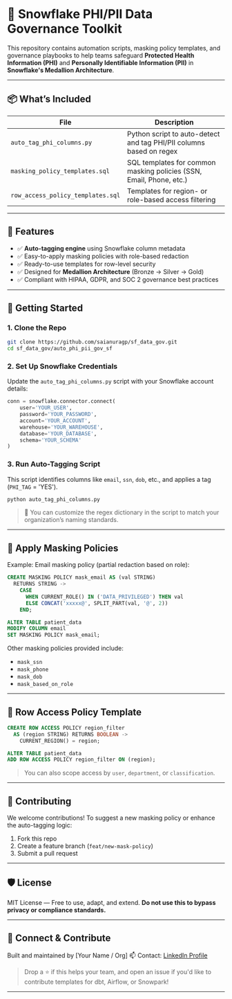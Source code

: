 # 🧊 Snowflake PHI/PII Data Governance Toolkit

This repository contains automation scripts, masking policy templates, and governance playbooks to help teams safeguard **Protected Health Information (PHI)** and **Personally Identifiable Information (PII)** in **Snowflake's Medallion Architecture**.

---

## 📦 What’s Included

| File | Description |
|------|-------------|
| `auto_tag_phi_columns.py` | Python script to auto-detect and tag PHI/PII columns based on regex |
| `masking_policy_templates.sql` | SQL templates for common masking policies (SSN, Email, Phone, etc.) |
| `row_access_policy_templates.sql` | Templates for region- or role-based access filtering |
---

## 🧰 Features

- ✅ **Auto-tagging engine** using Snowflake column metadata
- ✅ Easy-to-apply masking policies with role-based redaction
- ✅ Ready-to-use templates for row-level security
- ✅ Designed for **Medallion Architecture** (Bronze → Silver → Gold)
- ✅ Compliant with HIPAA, GDPR, and SOC 2 governance best practices

---

## 🚀 Getting Started

### 1. Clone the Repo

```bash
git clone https://github.com/saianuragp/sf_data_gov.git
cd sf_data_gov/auto_phi_pii_gov_sf
```

### 2. Set Up Snowflake Credentials

Update the ```auto_tag_phi_columns.py``` script with your Snowflake account details:

```python
conn = snowflake.connector.connect(
    user='YOUR_USER',
    password='YOUR_PASSWORD',
    account='YOUR_ACCOUNT',
    warehouse='YOUR_WAREHOUSE',
    database='YOUR_DATABASE',
    schema='YOUR_SCHEMA'
)
```

### 3. Run Auto-Tagging Script

This script identifies columns like `email`, `ssn`, `dob`, etc., and applies a tag (`PHI_TAG` = 'YES').

```bash
python auto_tag_phi_columns.py
```

> 📝 You can customize the regex dictionary in the script to match your organization’s naming standards.

---

## 🔐 Apply Masking Policies

Example: Email masking policy (partial redaction based on role):

```sql
CREATE MASKING POLICY mask_email AS (val STRING)
  RETURNS STRING ->
    CASE
      WHEN CURRENT_ROLE() IN ('DATA_PRIVILEGED') THEN val
      ELSE CONCAT('xxxxx@', SPLIT_PART(val, '@', 2))
    END;

ALTER TABLE patient_data
MODIFY COLUMN email
SET MASKING POLICY mask_email;
```

Other masking policies provided include:

* `mask_ssn`
* `mask_phone`
* `mask_dob`
* `mask_based_on_role`

---

## 🧪 Row Access Policy Template

```sql
CREATE ROW ACCESS POLICY region_filter
  AS (region STRING) RETURNS BOOLEAN ->
    CURRENT_REGION() = region;

ALTER TABLE patient_data
ADD ROW ACCESS POLICY region_filter ON (region);
```

> You can also scope access by `user`, `department`, or `classification`.

---

## 🤝 Contributing

We welcome contributions! To suggest a new masking policy or enhance the auto-tagging logic:

1. Fork this repo
2. Create a feature branch (`feat/new-mask-policy`)
3. Submit a pull request

---

## 🛡 License

MIT License — Free to use, adapt, and extend.
**Do not use this to bypass privacy or compliance standards.**

---

## 📣 Connect & Contribute

Built and maintained by \[Your Name / Org]
📫 Contact: [LinkedIn Profile](www.linkedin.com/in/saianuragp22)

> Drop a ⭐ if this helps your team, and open an issue if you'd like to contribute templates for dbt, Airflow, or Snowpark!

---
